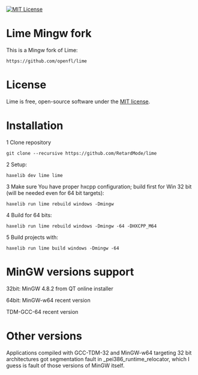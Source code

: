 [![MIT License](https://img.shields.io/badge/license-MIT-blue.svg?style=flat)](LICENSE.md)


Lime Mingw fork
===============

This is a Mingw fork of Lime:
    
    https://github.com/openfl/lime


License
=======

Lime is free, open-source software under the [MIT license](LICENSE.md).


Installation
============

1 Clone repository

    git clone --recursive https://github.com/RetardMode/lime

2 Setup:

    haxelib dev lime lime
    
3 Make sure You have proper hxcpp configuration; build first for Win 32 bit (will be needed even for 64 bit targets):

    haxelib run lime rebuild windows -Dmingw
    
4 Build for 64 bits:

    haxelib run lime rebuild windows -Dmingw -64 -DHXCPP_M64
    
5 Build projects with:

    haxelib run lime build windows -Dmingw -64


MinGW versions support
======================

32bit:
MinGW 4.8.2 from QT online installer

64bit:
MinGW-w64 recent version

TDM-GCC-64 recent version


Other versions
==============

Applications compiled with GCC-TDM-32 and MinGW-w64 targeting 32 bit architectures got segmentation fault in _pei386_runtime_relocator, which I guess is fault of those versions of MinGW itself.
